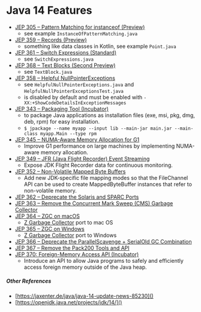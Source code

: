 # Java 14 Features

-   [JEP 305 – Pattern Matching for instanceof (Preview)](https://openjdk.java.net/jeps/305)
    -   see example `InstanceOfPatternMatching.java`
-   [JEP 359 – Records (Preview)](https://openjdk.java.net/jeps/359)
    -   something like data classes in Kotlin, see example `Point.java`
-   [JEP 361 – Switch Expressions (Standard)](https://openjdk.java.net/jeps/361)
    -   see `SwitchExpressions.java`
-   [JEP 368 – Text Blocks (Second Preview)](https://openjdk.java.net/jeps/368)
    -   see `TextBlock.java`
-   [JEP 358 – Helpful NullPointerExceptions](https://openjdk.java.net/jeps/358)
    -   see `HelpfulNullPointerExceptions.java` and `HelpfulNullPointerExceptionsTest.java`
    -   is disabled by default and must be enabled with `-XX:+ShowCodeDetailsInExceptionMessages` 
-   [JEP 343 – Packaging Tool (Incubator)](https://openjdk.java.net/jeps/343)
    -   to package Java applications as installation files (exe, msi, pkg, dmg, deb, rpm) for easy installation.
    -   `$ jpackage --name myapp --input lib --main-jar main.jar --main-class myapp.Main --type rpm`
-   [JEP 345 – NUMA-Aware Memory Allocation for G1](https://openjdk.java.net/jeps/345)  
    -   Improve G1 performance on large machines by implementing NUMA-aware memory allocation.
-   [JEP 349 – JFR (Java Flight Recorder) Event Streaming](https://openjdk.java.net/jeps/349)
    -   Expose JDK Flight Recorder data for continuous monitoring.
-   [JEP 352 – Non-Volatile Mapped Byte Buffers](https://openjdk.java.net/jeps/352)
    -   Add new JDK-specific file mapping modes so that the FileChannel API can be used to create MappedByteBuffer instances that refer to non-volatile memory.
-   [JEP 362 – Deprecate the Solaris and SPARC Ports](https://openjdk.java.net/jeps/362)
-   [JEP 363 – Remove the Concurrent Mark Sweep (CMS) Garbage Collector](https://openjdk.java.net/jeps/363)
-   [JEP 364 – ZGC on macOS](https://openjdk.java.net/jeps/364)
    -   [Z Garbage Collector](https://wiki.openjdk.java.net/display/zgc/Main) port to mac OS
-   [JEP 365 – ZGC on Windows](https://openjdk.java.net/jeps/365)
    -   [Z Garbage Collector](https://wiki.openjdk.java.net/display/zgc/Main) port to Windows
-   [JEP 366 – Deprecate the ParallelScavenge + SerialOld GC Combination](https://openjdk.java.net/jeps/366)
-   [JEP 367 – Remove the Pack200 Tools and API](https://openjdk.java.net/jeps/367)
-   [JEP 370: Foreign-Memory Access API (Incubator)](https://openjdk.java.net/jeps/370)
    -   Introduce an API to allow Java programs to safely and efficiently access foreign memory outside of the Java heap.

##### Other References

-   [https://jaxenter.de/java/java-14-update-news-85230]()
-   [https://openjdk.java.net/projects/jdk/14/]()